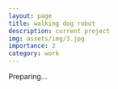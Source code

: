 ```yaml
---
layout: page
title: walking dog robot
description: current project
img: assets/img/3.jpg
importance: 2
category: work
---
```




Preparing...




